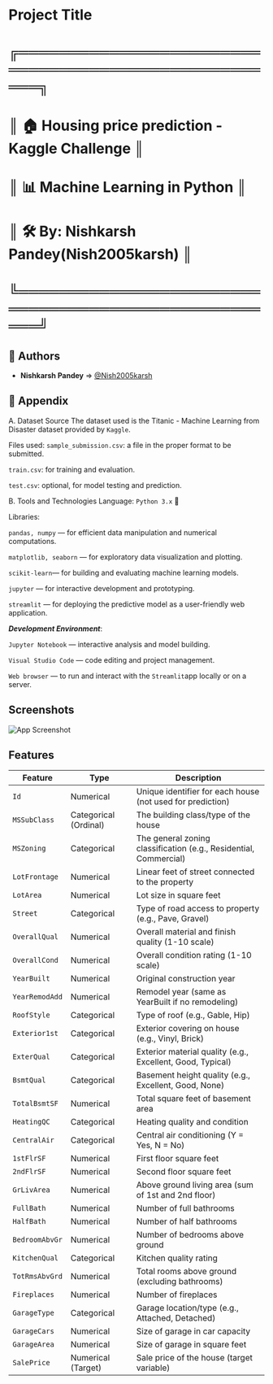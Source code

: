 

# Project Title
# ╔════════════════════════════════════════════════════╗
# ║ 🏠 Housing price prediction - Kaggle Challenge  ║
# ║ 📊 Machine Learning in Python                      ║
# ║ 🛠️  By: Nishkarsh Pandey(Nish2005karsh)                    ║
# ╚════════════════════════════════════════════════════╝




## 👤 Authors

- **Nishkarsh Pandey** ⇒ [@Nish2005karsh](https://www.github.com/Nish2005karsh)
## 📎 Appendix
A. Dataset Source
The dataset used is the Titanic - Machine Learning from Disaster dataset provided by `Kaggle`.

Files used:
`sample_submission.csv`: a file in the proper format to be submitted.

`train.csv`: for training and evaluation.

`test.csv`: optional, for model testing and prediction.

B. Tools and Technologies
Language: `Python 3.x` 🐍

Libraries:

`pandas, numpy` — for efficient data manipulation and numerical computations.

`matplotlib, seaborn` — for exploratory data visualization and plotting.

`scikit-learn`— for building and evaluating machine learning models.

`jupyter` — for interactive development and prototyping.

`streamlit` — for deploying the predictive model as a user-friendly web application.


***Development Environment***:

`Jupyter Notebook` — interactive analysis and model building.

`Visual Studio Code` — code editing and project management.

`Web browser` — to run and interact with the `Streamlit`app locally or on a server.
## Screenshots

![App Screenshot](https://via.placeholder.com/468x300?text=App+Screenshot+Here)


## Features

| Feature        | Type                  | Description                                                       |
| -------------- | --------------------- | ----------------------------------------------------------------- |
| `Id`           | Numerical             | Unique identifier for each house (not used for prediction)        |
| `MSSubClass`   | Categorical (Ordinal) | The building class/type of the house                              |
| `MSZoning`     | Categorical           | The general zoning classification (e.g., Residential, Commercial) |
| `LotFrontage`  | Numerical             | Linear feet of street connected to the property                   |
| `LotArea`      | Numerical             | Lot size in square feet                                           |
| `Street`       | Categorical           | Type of road access to property (e.g., Pave, Gravel)              |
| `OverallQual`  | Numerical             | Overall material and finish quality (1-10 scale)                  |
| `OverallCond`  | Numerical             | Overall condition rating (1-10 scale)                             |
| `YearBuilt`    | Numerical             | Original construction year                                        |
| `YearRemodAdd` | Numerical             | Remodel year (same as YearBuilt if no remodeling)                 |
| `RoofStyle`    | Categorical           | Type of roof (e.g., Gable, Hip)                                   |
| `Exterior1st`  | Categorical           | Exterior covering on house (e.g., Vinyl, Brick)                   |
| `ExterQual`    | Categorical           | Exterior material quality (e.g., Excellent, Good, Typical)        |
| `BsmtQual`     | Categorical           | Basement height quality (e.g., Excellent, Good, None)             |
| `TotalBsmtSF`  | Numerical             | Total square feet of basement area                                |
| `HeatingQC`    | Categorical           | Heating quality and condition                                     |
| `CentralAir`   | Categorical           | Central air conditioning (Y = Yes, N = No)                        |
| `1stFlrSF`     | Numerical             | First floor square feet                                           |
| `2ndFlrSF`     | Numerical             | Second floor square feet                                          |
| `GrLivArea`    | Numerical             | Above ground living area (sum of 1st and 2nd floor)               |
| `FullBath`     | Numerical             | Number of full bathrooms                                          |
| `HalfBath`     | Numerical             | Number of half bathrooms                                          |
| `BedroomAbvGr` | Numerical             | Number of bedrooms above ground                                   |
| `KitchenQual`  | Categorical           | Kitchen quality rating                                            |
| `TotRmsAbvGrd` | Numerical             | Total rooms above ground (excluding bathrooms)                    |
| `Fireplaces`   | Numerical             | Number of fireplaces                                              |
| `GarageType`   | Categorical           | Garage location/type (e.g., Attached, Detached)                   |
| `GarageCars`   | Numerical             | Size of garage in car capacity                                    |
| `GarageArea`   | Numerical             | Size of garage in square feet                                     |
| `SalePrice`    | Numerical (Target)    | Sale price of the house (target variable)                         |


